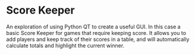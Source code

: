 Score Keeper
============

An exploration of using Python QT to create a useful GUI. In this case a basic Score Keeper for games that require keeping score. It allows you to add players and keep track of their scores in a table, and will automatically calculate totals and highlight the current winner.